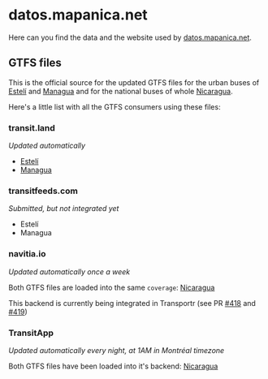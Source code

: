 # datos.mapanica.net

Here can you find the data and the website used by [datos.mapanica.net](https://datos.mapanica.net).

## GTFS files

This is the official source for the updated GTFS files for the urban buses of [Estelí](ni-esteli-gtfs.zip) and [Managua](ni-managua-gtfs.zip) and for the national buses of whole [Nicaragua](ni-gtfs.zip).

Here's a little list with all the GTFS consumers using these files:

### transit.land

_Updated automatically_

* [Estelí](https://transit.land/feed-registry/operators/o-d46d6-nicaragua~estel%C3%AD)
* [Managua](https://transit.land/feed-registry/operators/o-d44t-nicaragua~institutoreguladordeltransportedelmunicipiodemanagua)

### transitfeeds.com

_Submitted, but not integrated yet_

* Estelí
* Managua

### navitia.io

_Updated automatically once a week_

Both GTFS files are loaded into the same `coverage`: [Nicaragua](http://api.navitia.io/v1/coverage/ni)

This backend is currently being integrated in Transportr (see PR [#418](/grote/Transportr/pull/418) and [#419](/grote/Transportr/pull/419))

### TransitApp

_Updated automatically every night, at 1AM in Montréal timezone_

Both GTFS files have been loaded into it's backend: [Nicaragua](https://transitapp.com/region/managua)

